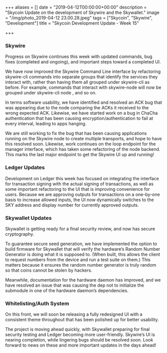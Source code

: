 +++
aliases = []
date = "2019-04-12T00:00:00+00:00"
description = "Skycoin Update on the development of Skywire and the Skywallet."
image = "/img/photo_2019-04-12 23.00.28.jpeg"
tags = ["Skycoin", "Skywire", "Development"]
title = "Skycoin Development Update - Week 15"

+++
### Skywire

Progress on Skywire continues this week with updated commands, bug fixes (completed and ongoing), and important steps toward a completed UI.

We have now improved the Skywire Command Line interface by refactoring skywire-cli commands into separate groups that identify the services they interact with, rather than having them all grouped under skywire-cli as before. For example, commands that interact with skywire-node will now be grouped under skywire-cli node <command>, and so on.

In terms software usability, we have identified and resolved an ACK bug that was appearing due to the node comparing the ACKs it received to the wrong expected ACK. Likewise, we have started work on a bug in ChaCha authentication that has been causing encryption/authentication to fail at every interval, leading to apps hanging. 

We are still working to fix the bug that has been causing applications running on the Skywire node to create multiple transports, and hope to have this resolved soon. Likewise, work continues on the loop endpoint for the manager interface, which has taken some refactoring of the node backend. This marks the last major endpoint to get the Skywire UI up and running!

### Ledger Updates

Development on Ledger this week has focused on integrating the interface for transaction signing with the actual signing of transactions, as well as some important refactoring to the UI that is improving convenience for users. Because we are approving outputs for transactions on a one-by-one basis to increase allowed inputs, the UI now dynamically switches to the SKY address and display number for currently approved outputs. 

### Skywallet Updates

Skywallet is getting ready for a final security review, and now has secure cryptography.

To guarantee secure seed generation, we have implemented the option to build firmware for Skywallet that will verify the hardware’s Random Number Generator is doing what it is supposed to. (When built, this allows the client to request numbers from the device and run a test suite on them.) This matters because it ensures the random number generator is truly random so that coins cannot be stolen by hackers.

Meanwhile, documentation for the hardware daemon has improved, and we have resolved an issue that was causing the dep not to initialize the submodule in one of the hardware daemon’s dependencies.

### Whitelisting/Auth System

On this front, we will soon be releasing a fully redesigned UI with a consistent theme throughout that has been polished up for better usability.

The project is moving ahead quickly, with Skywallet preparing for final security testing and Ledger becoming more user-friendly. Skywire’s UI is nearing completion, while lingering bugs should be resolved soon. Look forward to news on these and more important updates in the days ahead!